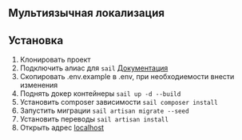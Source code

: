 ## Мультиязычная локализация

## Установка

1. Клонировать проект
2. Подключить алиас для ```sail``` [Документация](https://laravel.com/docs/10.x/sail#configuring-a-shell-alias)
3. Скопировать .env.example в .env, при необходиемости внести изменения
4. Поднять докер контейнеры ```sail up -d --build```
5. Установить composer зависимости ```sail composer install```
6. Запустить миграции ```sail artisan migrate --seed```
7. Установить переводы ```sail artisan install```
8. Открыть адрес [localhost](http://localhost)
